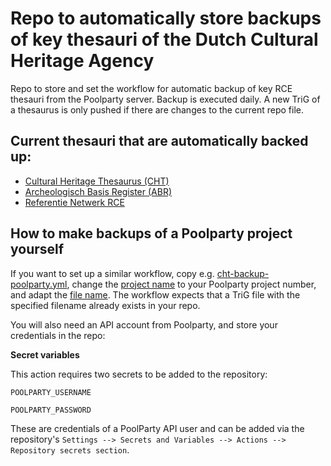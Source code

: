 # Repo to automatically store backups of key thesauri of the Dutch Cultural Heritage Agency

Repo to store and set the workflow for automatic backup of key RCE thesauri from the Poolparty server. Backup is executed daily. A new TriG of a thesaurus is only pushed if there are changes to the current repo file. 

## Current thesauri that are automatically backed up:
- [Cultural Heritage Thesaurus (CHT)](https://data.cultureelerfgoed.nl/term/id/cht.html)
- [Archeologisch Basis Register (ABR)](https://data.cultureelerfgoed.nl/term/id/abr.html) 
- [Referentie Netwerk RCE](https://data.cultureelerfgoed.nl/term/id/rn.html) 

## How to make backups of a Poolparty project yourself
If you want to set up a similar workflow, copy e.g. [cht-backup-poolparty.yml](.github/workflows/cht-backup-poolparty.yml), change the [project name](https://github.com/cultureelerfgoed/auto-cht-backup/blob/bc7617cd855041cc21cf758ceef087c750b2c556/.github/workflows/cht-backup-poolparty.yml#L5) to your Poolparty project number, and adapt the [file name](https://github.com/cultureelerfgoed/rce-thesauri-backup/blob/bc7617cd855041cc21cf758ceef087c750b2c556/.github/workflows/cht-backup-poolparty.yml#L6). The workflow expects that a TriG file with the specified filename already exists in your repo.

You will also need an API account from Poolparty, and store your credentials in the repo:

**Secret variables**

This action requires two secrets to be added to the repository:

`POOLPARTY_USERNAME`

`POOLPARTY_PASSWORD`

These are credentials of a PoolParty API user and can be added via the repository's `Settings --> Secrets and Variables --> Actions --> Repository secrets section`.
